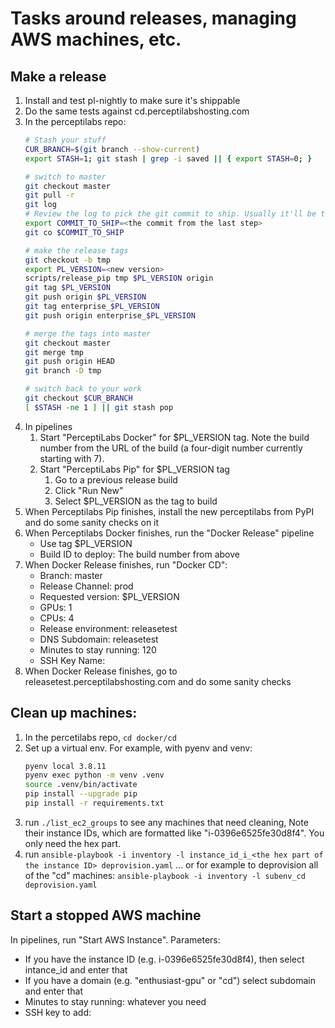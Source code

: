 # Tasks around releases, managing AWS machines, etc.


## Make a release
1. Install and test pl-nightly to make sure it's shippable
1. Do the same tests against cd.perceptilabshosting.com
1. In the perceptilabs repo:
    ```bash
    # Stash your stuff
    CUR_BRANCH=$(git branch --show-current)
    export STASH=1; git stash | grep -i saved || { export STASH=0; }

    # switch to master
    git checkout master
    git pull -r
    git log
    # Review the log to pick the git commit to ship. Usually it'll be the one that was built for pl-nightly or for cd, which will be tagged as "docker_xxxx"
    export COMMIT_TO_SHIP=<the commit from the last step>
    git co $COMMIT_TO_SHIP

    # make the release tags
    git checkout -b tmp
    export PL_VERSION=<new version>
    scripts/release_pip tmp $PL_VERSION origin
    git tag $PL_VERSION
    git push origin $PL_VERSION
    git tag enterprise_$PL_VERSION
    git push origin enterprise_$PL_VERSION

    # merge the tags into master
    git checkout master
    git merge tmp
    git push origin HEAD
    git branch -D tmp

    # switch back to your work
    git checkout $CUR_BRANCH
    [ $STASH -ne 1 ] || git stash pop
    ```
1. In pipelines
    1. Start "PerceptiLabs Docker" for $PL_VERSION tag. Note the build number from the URL of the build (a four-digit number currently starting with 7).
    1. Start "PerceptiLabs Pip" for $PL_VERSION tag
        1. Go to a previous release build
        1. Click "Run New"
        1. Select $PL_VERSION as the tag to build
1. When Perceptilabs Pip finishes, install the new perceptilabs from PyPI and do some sanity checks on it
1. When Perceptilabs Docker finishes, run the "Docker Release" pipeline
    - Use tag $PL_VERSION
    - Build ID to deploy: The build number from above
1. When Docker Release finishes, run "Docker CD":
    - Branch: master
    - Release Channel: prod
    - Requested version: $PL_VERSION
    - GPUs: 1
    - CPUs: 4
    - Release environment: releasetest
    - DNS Subdomain: releasetest
    - Minutes to stay running: 120
    - SSH Key Name: <none>
1. When Docker Release finishes, go to releasetest.perceptilabshosting.com and do some sanity checks

## Clean up machines:
1. In the percetilabs repo, `cd docker/cd`
2. Set up a virtual env. For example, with pyenv and venv:
    ```bash
    pyenv local 3.8.11
    pyenv exec python -m venv .venv
    source .venv/bin/activate
    pip install --upgrade pip
    pip install -r requirements.txt
    ```
3. run `./list_ec2_groups` to see any machines that need cleaning, Note their instance IDs, which are formatted like "i-0396e6525fe30d8f4". You only need the hex part.
4. run `ansible-playbook -i inventory -l instance_id_i_<the hex part of the instance ID> deprovision.yaml`
   ... or for example to deprovision all of the "cd" machines: `ansible-playbook -i inventory -l subenv_cd deprovision.yaml`

## Start a stopped AWS machine
In pipelines, run "Start AWS Instance". Parameters:
- If you have the instance ID (e.g. i-0396e6525fe30d8f4), then select intance_id and enter that
- If you have a domain (e.g. "enthusiast-gpu" or "cd") select subdomain and enter that
- Minutes to stay running: whatever you need
- SSH key to add: <none>
